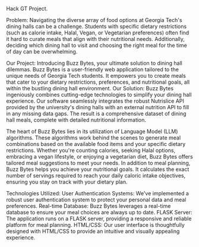 Hack GT Project.


Problem: Navigating the diverse array of food options at Georgia Tech's dining halls can be a challenge. Students with specific dietary restrictions (such as calorie intake, Halal, Vegan, or Vegetarian preferences) often find it hard to curate meals that align with their nutritional needs. Additionally, deciding which dining hall to visit and choosing the right meal for the time of day can be overwhelming.

Our Project: Introducing Buzz Bytes, your ultimate solution to dining hall dilemmas. Buzz Bytes is a user-friendly web application tailored to the unique needs of Georgia Tech students. It empowers you to create meals that cater to your dietary restrictions, preferences, and nutritional goals, all within the bustling dining hall environment.
Our Solution: Buzz Bytes ingeniously combines cutting-edge technologies to simplify your dining hall experience. Our software seamlessly integrates the robust Nutrislice API provided by the university's dining halls with an external nutrition API to fill in any missing data gaps. The result is a comprehensive dataset of dining hall meals, complete with detailed nutritional information.

The heart of Buzz Bytes lies in its utilization of Language Model (LLM) algorithms. These algorithms work behind the scenes to generate meal combinations based on the available food items and your specific dietary restrictions. Whether you're counting calories, seeking Halal options, embracing a vegan lifestyle, or enjoying a vegetarian diet, Buzz Bytes offers tailored meal suggestions to meet your needs.
In addition to meal planning, Buzz Bytes helps you achieve your nutritional goals. It calculates the exact number of servings required to reach your daily caloric intake objectives, ensuring you stay on track with your dietary plan.

Technologies Utilized:
User Authentication Systems: We've implemented a robust user authentication system to protect your personal data and meal preferences.
Real-time Database: Buzz Bytes leverages a real-time database to ensure your meal choices are always up to date.
FLASK Server: The application runs on a FLASK server, providing a responsive and reliable platform for meal planning.
HTML/CSS: Our user interface is thoughtfully designed with HTML/CSS to provide an intuitive and visually appealing experience.
